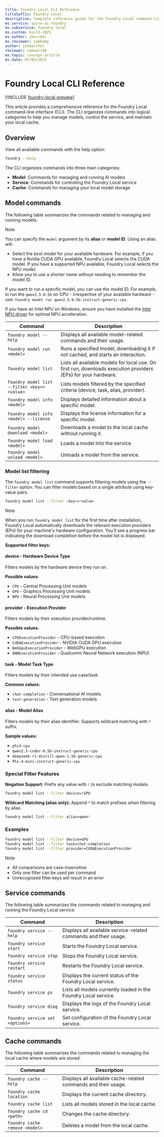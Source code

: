 ```yaml
---
title: Foundry Local CLI Reference
titleSuffix: Foundry Local
description: Complete reference guide for the Foundry Local command-line interface.
ms.service: azure-ai-foundry
ms.subservice: foundry-local
ms.custom: build-2025
ms.author: jburchel
ms.reviewer: samkemp
author: jonburchel
reviewer: samuel100
ms.topic: concept-article
ms.date: 07/03/2025
---
```


# Foundry Local CLI Reference

[!INCLUDE [foundry-local-preview](./../includes/foundry-local-preview.md)]

This article provides a comprehensive reference for the Foundry Local command-line interface (CLI). The CLI organizes commands into logical categories to help you manage models, control the service, and maintain your local cache.

## Overview

View all available commands with the help option:

```bash
foundry --help
```

The CLI organizes commands into three main categories:

- **Model**: Commands for managing and running AI models
- **Service**: Commands for controlling the Foundry Local service
- **Cache**: Commands for managing your local model storage

## Model commands

The following table summarizes the commands related to managing and running models:

> [!NOTE]
> You can specify the `model` argument by its **alias** or **model ID**. Using an alias will:
>
> - Select the _best model_ for your available hardware. For example, if you have a Nvidia CUDA GPU available, Foundry Local selects the CUDA model. If you have a supported NPU available, Foundry Local selects the NPU model.
> - Allow you to use a shorter name without needing to remember the model ID.
>
> If you want to run a specific model, you can use the model ID. For example, to run the `qwen2.5-0.5b` on CPU - irrespective of your available hardware - use: `foundry model run qwen2.5-0.5b-instruct-generic-cpu`.
>
> If you have an Intel NPU on Windows, ensure you have installed the [Intel NPU driver](https://www.intel.com/content/www/us/en/download/794734/intel-npu-driver-windows.html) for optimal NPU acceleration.

| **Command**                                 | **Description**                                                                  |
| ------------------------------------------- | -------------------------------------------------------------------------------- |
| `foundry model --help`                      | Displays all available model-related commands and their usage.                   |
| `foundry model run <model>`                 | Runs a specified model, downloading it if not cached, and starts an interaction. |
| `foundry model list`                        | Lists all available models for local use. On first run, downloads execution providers (EPs) for your hardware.                                        |
| `foundry model list --filter <key>=<value>` | Lists models filtered by the specified criteria (device, task, alias, provider). |
| `foundry model info <model>`                | Displays detailed information about a specific model.                            |
| `foundry model info <model> --license`      | Displays the license information for a specific model.                           |
| `foundry model download <model>`            | Downloads a model to the local cache without running it.                         |
| `foundry model load <model>`                | Loads a model into the service.                                                  |
| `foundry model unload <model>`              | Unloads a model from the service.                                                |

### Model list filtering

The `foundry model list` command supports filtering models using the `--filter` option. You can filter models based on a single attribute using key-value pairs.

```bash
foundry model list --filter <key>=<value>
```

> [!NOTE]
> When you run `foundry model list` for the first time after installation, Foundry Local automatically downloads the relevant execution providers (EPs) for your machine's hardware configuration. You'll see a progress bar indicating the download completion before the model list is displayed.

**Supported filter keys:**

#### device - Hardware Device Type

Filters models by the hardware device they run on.

**Possible values:**

- `CPU` - Central Processing Unit models
- `GPU` - Graphics Processing Unit models
- `NPU` - Neural Processing Unit models

#### provider - Execution Provider

Filters models by their execution provider/runtime.

**Possible values:**

- `CPUExecutionProvider` - CPU-based execution
- `CUDAExecutionProvider` - NVIDIA CUDA GPU execution
- `WebGpuExecutionProvider` - WebGPU execution
- `QNNExecutionProvider` - Qualcomm Neural Network execution (NPU)

#### task - Model Task Type

Filters models by their intended use case/task.

**Common values:**

- `chat-completion` - Conversational AI models
- `text-generation` - Text generation models

#### alias - Model Alias

Filters models by their alias identifier. Supports wildcard matching with `*` suffix.

**Sample values:**

- `phi4-cpu`
- `qwen2.5-coder-0.5b-instruct-generic-cpu`
- `deepseek-r1-distill-qwen-1.5b-generic-cpu`
- `Phi-4-mini-instruct-generic-cpu`

### Special Filter Features

**Negation Support:** Prefix any value with `!` to exclude matching models.

```bash
foundry model list --filter device=!GPU
```

**Wildcard Matching (alias only):** Append `*` to match prefixes when filtering by alias.

```bash
foundry model list --filter alias=qwen*
```

### Examples

```bash
foundry model list --filter device=GPU
foundry model list --filter task=chat-completion
foundry model list --filter provider=CUDAExecutionProvider
```

> [!NOTE]
>
> - All comparisons are case-insensitive
> - Only one filter can be used per command
> - Unrecognized filter keys will result in an error

## Service commands

The following table summarizes the commands related to managing and running the Foundry Local service:

| **Command**                     | **Description**                                                  |
| ------------------------------- | ---------------------------------------------------------------- |
| `foundry service --help`        | Displays all available service-related commands and their usage. |
| `foundry service start`         | Starts the Foundry Local service.                                |
| `foundry service stop`          | Stops the Foundry Local service.                                 |
| `foundry service restart`       | Restarts the Foundry Local service.                              |
| `foundry service status`        | Displays the current status of the Foundry Local service.        |
| `foundry service ps`            | Lists all models currently loaded in the Foundry Local service.  |
| `foundry service diag`          | Displays the logs of the Foundry Local service.                  |
| `foundry service set <options>` | Set configuration of the Foundry Local service.                  |

## Cache commands

The following table summarizes the commands related to managing the local cache where models are stored:

| **Command**                    | **Description**                                                |
| ------------------------------ | -------------------------------------------------------------- |
| `foundry cache --help`         | Displays all available cache-related commands and their usage. |
| `foundry cache location`       | Displays the current cache directory.                          |
| `foundry cache list`           | Lists all models stored in the local cache.                    |
| `foundry cache cd <path>`      | Changes the cache directory.                                   |
| `foundry cache remove <model>` | Deletes a model from the local cache.                          |
